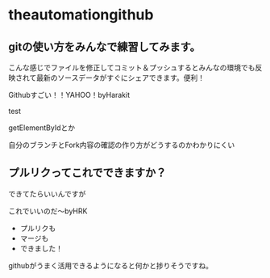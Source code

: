 # theautomationgithub

## gitの使い方をみんなで練習してみます。

こんな感じでファイルを修正してコミット＆プッシュするとみんなの環境でも反映されて最新のソースデータがすぐにシェアできます。便利！

Githubすごい！！YAHOO！byHarakit

test


getElementByIdとか


自分のブランチとFork内容の確認の作り方がどうするのかわかりにくい

## プルリクってこれでできますか？

できてたらいいんですが


これでいいのだ〜byHRK

- プルリクも
- マージも
- できました！

githubがうまく活用できるようになると何かと捗りそうですね。

